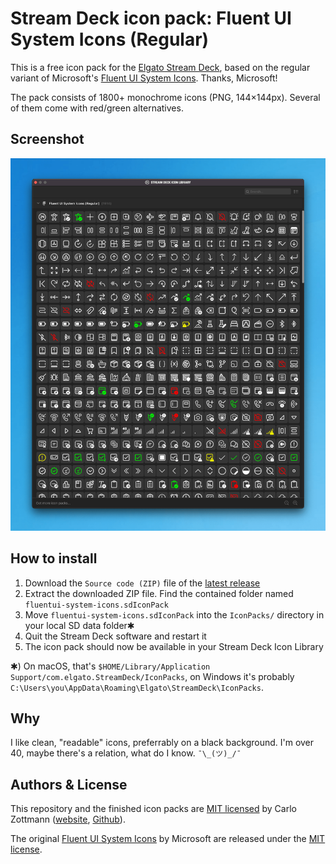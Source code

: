 # Stream Deck icon pack: Fluent UI System Icons (Regular)

This is a free icon pack for the [Elgato Stream Deck](https://www.elgato.com/en/stream-deck),
based on the regular variant of Microsoft's
[Fluent UI System Icons](https://github.com/microsoft/fluentui-system-icons).
Thanks, Microsoft!

The pack consists of 1800+ monochrome icons (PNG, 144×144px). Several of them
come with red/green alternatives.

## Screenshot

![Screenshot of v1.0](screenshot-1.0.png)

## How to install

1. Download the `Source code (ZIP)` file of the [latest release](https://github.com/carlo/streamdeck-iconpack-fluentui-system-icons/releases)
2. Extract the downloaded ZIP file. Find the contained folder named `fluentui-system-icons.sdIconPack`
3. Move `fluentui-system-icons.sdIconPack` into the `IconPacks/` directory in your local SD data folder✱
4. Quit the Stream Deck software and restart it
5. The icon pack should now be available in your Stream Deck Icon Library

✱) On macOS, that's `$HOME/Library/Application Support/com.elgato.StreamDeck/IconPacks`,
on Windows it's probably `C:\Users\you\AppData\Roaming\Elgato\StreamDeck\IconPacks`.

## Why

I like clean, "readable" icons, preferrably on a black background. I'm over 40,
maybe there's a relation, what do I know. `¯\_(ツ)_/¯`

## Authors & License

This repository and the finished icon packs are [MIT licensed](LICENSE.md) by
Carlo Zottmann ([website](https://czm.io), [Github](https://github.com/carlo)).

The original [Fluent UI System Icons](https://github.com/microsoft/fluentui-system-icons)
by Microsoft are released under the
[MIT license](https://github.com/microsoft/fluentui-system-icons/blob/master/LICENSE).
